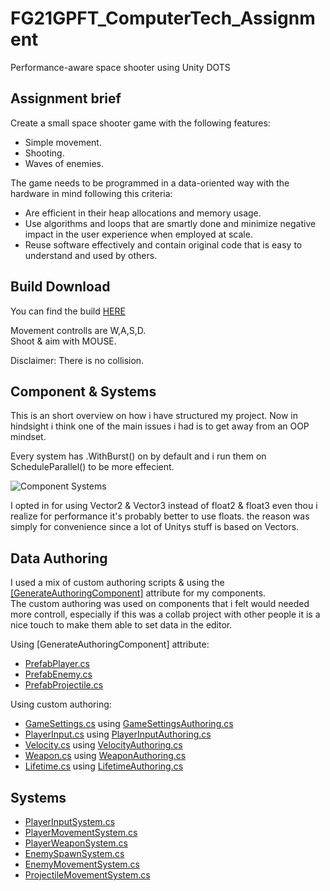 # FG21GPFT_ComputerTech_Assignment
Performance-aware space shooter using Unity DOTS

## Assignment brief
Create a small space shooter game with the following features:
- Simple movement.
- Shooting.
- Waves of enemies.

The game needs to be programmed in a data-oriented way with the hardware in mind following this criteria:

- Are efficient in their heap allocations and memory usage.
- Use algorithms and loops that are smartly done and minimize negative impact in the user experience when employed at scale.
- Reuse software effectively and contain original code that is easy to understand and used by others.

## Build Download
You can find the build [HERE](https://github.com/VictorDoktare/FG21GPFT_ComputerTech_Assignment/blob/main/BuildExec.rar)   

Movement controlls are W,A,S,D.   
Shoot & aim with MOUSE.

Disclaimer: There is no collision.

## Component & Systems
This is an short overview on how i have structured my project. Now in hindsight i think one of the main issues i had is to
get away from an OOP mindset.

Every system has .WithBurst() on by default and i run them on ScheduleParallel() to be more effecient.

![Component Systems](https://user-images.githubusercontent.com/85444462/208070702-b8b0d048-b12c-4fb8-968a-a2687a06b095.png)

I opted in for using Vector2 & Vector3 instead of float2 & float3 even thou i realize for performance it's probably better to use floats.
the reason was simply for convenience since a lot of Unitys stuff is based on Vectors.

## Data Authoring
I used a mix of custom authoring scripts & using the [[GenerateAuthoringComponent]](https://docs.unity3d.com/Packages/com.unity.entities@0.51/manual/gp_overview.html) attribute for my components.   
The custom authoring was used on components that i felt would needed more controll, especially if this was a collab project with other people it is a nice touch
to make them able to set data in the editor.

Using [GenerateAuthoringComponent] attribute:
- [PrefabPlayer.cs](https://github.com/VictorDoktare/FG21GPFT_ComputerTech_Assignment/blob/main/Assets/Scripts/Components/PrefabPlayer.cs)
- [PrefabEnemy.cs](https://github.com/VictorDoktare/FG21GPFT_ComputerTech_Assignment/blob/main/Assets/Scripts/Components/PrefabEnemy.cs)
- [PrefabProjectile.cs](https://github.com/VictorDoktare/FG21GPFT_ComputerTech_Assignment/blob/main/Assets/Scripts/Components/PrefabProjectile.cs)

Using custom authoring:
- [GameSettings.cs](https://github.com/VictorDoktare/FG21GPFT_ComputerTech_Assignment/blob/main/Assets/Scripts/Components/GameSettings.cs) using [GameSettingsAuthoring.cs](https://github.com/VictorDoktare/FG21GPFT_ComputerTech_Assignment/blob/main/Assets/Scripts/Components/Authoring/GameSettingsAuthoring.cs)
- [PlayerInput.cs](https://github.com/VictorDoktare/FG21GPFT_ComputerTech_Assignment/blob/main/Assets/Scripts/Components/PlayerInput.cs) using [PlayerInputAuthoring.cs](https://github.com/VictorDoktare/FG21GPFT_ComputerTech_Assignment/blob/main/Assets/Scripts/Components/Authoring/PlayerInputAuthoring.cs)
- [Velocity.cs](https://github.com/VictorDoktare/FG21GPFT_ComputerTech_Assignment/blob/main/Assets/Scripts/Components/Velocity.cs) using [VelocityAuthoring.cs](https://github.com/VictorDoktare/FG21GPFT_ComputerTech_Assignment/blob/main/Assets/Scripts/Components/Authoring/VelocityAuthoring.cs)
- [Weapon.cs](https://github.com/VictorDoktare/FG21GPFT_ComputerTech_Assignment/blob/main/Assets/Scripts/Components/Weapon.cs) using [WeaponAuthoring.cs](https://github.com/VictorDoktare/FG21GPFT_ComputerTech_Assignment/blob/main/Assets/Scripts/Components/Authoring/WeaponAuthoring.cs)
- [Lifetime.cs](https://github.com/VictorDoktare/FG21GPFT_ComputerTech_Assignment/blob/main/Assets/Scripts/Components/Lifetime.cs) using [LifetimeAuthoring.cs](https://github.com/VictorDoktare/FG21GPFT_ComputerTech_Assignment/blob/main/Assets/Scripts/Components/Authoring/LifetimeAuthoring.cs)

## Systems
- [PlayerInputSystem.cs](https://github.com/VictorDoktare/FG21GPFT_ComputerTech_Assignment/blob/main/Assets/Scripts/Systems/PlayerInputSystem.cs)   
- [PlayerMovementSystem.cs](https://github.com/VictorDoktare/FG21GPFT_ComputerTech_Assignment/blob/main/Assets/Scripts/Systems/PlayerMovementSystem.cs)   
- [PlayerWeaponSystem.cs](https://github.com/VictorDoktare/FG21GPFT_ComputerTech_Assignment/blob/main/Assets/Scripts/Systems/PlayerWeaponSystem.cs)   
- [EnemySpawnSystem.cs](https://github.com/VictorDoktare/FG21GPFT_ComputerTech_Assignment/blob/main/Assets/Scripts/Systems/EnemySpawnSystem.cs)   
- [EnemyMovementSystem.cs](https://github.com/VictorDoktare/FG21GPFT_ComputerTech_Assignment/blob/main/Assets/Scripts/Systems/EnemyMovementSystem.cs)   
- [ProjectileMovementSystem.cs](https://github.com/VictorDoktare/FG21GPFT_ComputerTech_Assignment/blob/main/Assets/Scripts/Systems/ProjectileMovementSystem.cs)

